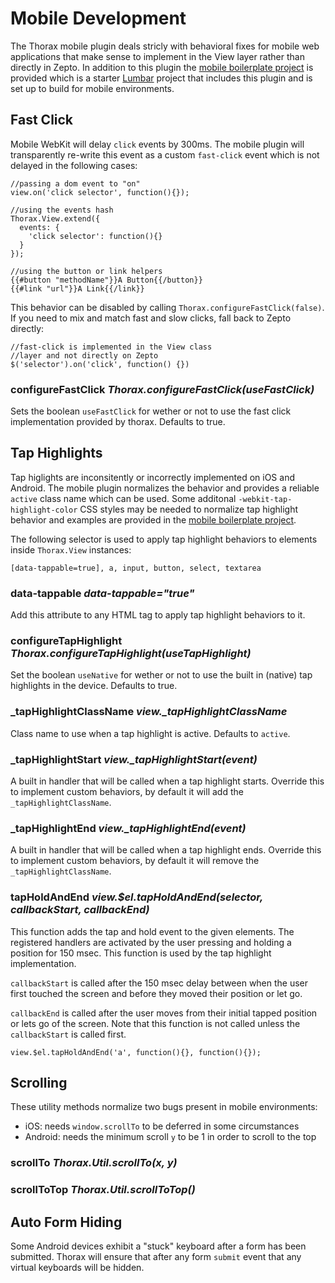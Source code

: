 Mobile Development
==================

The Thorax mobile plugin deals stricly with behavioral fixes for mobile web applications that make sense to implement in the View layer rather than directly in Zepto. In addition to this plugin the [mobile boilerplate project](https://github.com/walmartlabs/thorax-boilerplate) is provided which is a starter [Lumbar](http://walmartlabs.github.com/lumbar) project that includes this plugin and is set up to build for mobile environments.

## Fast Click

Mobile WebKit will delay `click` events by 300ms. The mobile plugin will transparently re-write this event as a custom `fast-click` event which is not delayed in the following cases:
    
    //passing a dom event to "on" 
    view.on('click selector', function(){});

    //using the events hash
    Thorax.View.extend({
      events: {
        'click selector': function(){}
      }
    });

    //using the button or link helpers
    {{#button "methodName"}}A Button{{/button}}
    {{#link "url"}}A Link{{/link}}

This behavior can be disabled by calling `Thorax.configureFastClick(false)`. If you need to mix and match fast and slow clicks, fall back to Zepto directly:
    
    //fast-click is implemented in the View class
    //layer and not directly on Zepto
    $('selector').on('click', function() {})

### configureFastClick *Thorax.configureFastClick(useFastClick)*

Sets the boolean `useFastClick` for wether or not to use the fast click implementation provided by thorax. Defaults to true.

## Tap Highlights

Tap higlights are inconsitently or incorrectly implemented on iOS and Android. The mobile plugin normalizes the behavior and provides a reliable `active` class name which can be used. Some additonal `-webkit-tap-highlight-color` CSS styles may be needed to normalize tap highlight behavior and examples are provided in the [mobile boilerplate project](https://github.com/walmartlabs/thorax-boilerplate).

The following selector is used to apply tap highlight behaviors to elements inside `Thorax.View` instances:

    [data-tappable=true], a, input, button, select, textarea

### data-tappable *data-tappable="true"*

Add this attribute to any HTML tag to apply tap highlight behaviors to it.

### configureTapHighlight *Thorax.configureTapHighlight(useTapHighlight)*

Set the boolean `useNative` for wether or not to use the built in (native) tap highlights in the device. Defaults to true.

### _tapHighlightClassName *view._tapHighlightClassName*

Class name to use when a tap highlight is active. Defaults to `active`.

### _tapHighlightStart *view._tapHighlightStart(event)*

A built in handler that will be called when a tap highlight starts. Override this to implement custom behaviors, by default it will add the `_tapHighlightClassName`.

### _tapHighlightEnd *view._tapHighlightEnd(event)*

A built in handler that will be called when a tap highlight ends. Override this to implement custom behaviors, by default it will remove the `_tapHighlightClassName`.

### tapHoldAndEnd *view.$el.tapHoldAndEnd(selector, callbackStart, callbackEnd)*

This function adds the tap and hold event to the given elements. The registered handlers are activated by the user pressing and holding a position for 150 msec. This function is used by the tap highlight implementation.

`callbackStart` is called after the 150 msec delay between when the user first touched the screen and before they moved their position or let go.

`callbackEnd` is called after the user moves from their initial tapped position or lets go of the screen. Note that this function is not called unless the `callbackStart` is called first.

    view.$el.tapHoldAndEnd('a', function(){}, function(){});

## Scrolling

These utility methods normalize two bugs present in mobile environments:

- iOS: needs `window.scrollTo` to be deferred in some circumstances
- Android: needs the minimum scroll `y` to be 1 in order to scroll to the top

### scrollTo *Thorax.Util.scrollTo(x, y)*

### scrollToTop *Thorax.Util.scrollToTop()*

## Auto Form Hiding

Some Android devices exhibit a "stuck" keyboard after a form has been submitted. Thorax will ensure that after any form `submit` event that any virtual keyboards will be hidden.
